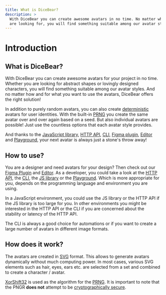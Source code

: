 ```yaml
---
title: What is DiceBear?
description: >
  With DiceBear you can create awesome avatars in no time. No matter what you
  are looking for, you will find something suitable among our avatar styles.
---
```


# Introduction

## What is DiceBear?

With DiceBear you can create awesome avatars for your project in no time.
Whether you are looking for abstract shapes or lovingly designed characters, you
will find something suitable among our avatar styles. And no matter how and for
what you want to use the avatars, DiceBear offers the right solution!

In addition to purely random avatars, you can also create
[deterministic](https://en.wikipedia.org/wiki/Deterministic_algorithm) avatars
for user identities. With the built-in
[PRNG](https://en.wikipedia.org/wiki/Pseudorandom_number_generator) you create
the same avatar over and over again based on a seed. But also individual avatars
are possible! Just use the countless options that each avatar style provides.

And thanks to the [JavaScript library](/how-to-use/js-library),
[HTTP API](/how-to-use/http-api), [CLI](/how-to-use/cli),
[Figma plugin](https://www.figma.com/community/plugin/1005765655729342787/DiceBear-Exporter),
[Editor](https://editor.dicebear.com) and [Playground](/playground), your next
avatar is always just a stone's throw away!

## How to use?

You are a designer and need avatars for your design? Then check out our
[Figma Plugin](https://www.figma.com/community/plugin/1005765655729342787/DiceBear-Exporter)
and [Editor](https://editor.dicebear.com). As a developer, you could take a look
at the [HTTP API](/how-to-use/http-api), the [CLI](/how-to-use/cli), the
[JS library](/how-to-use/js-library) or the [Playground](/playground). Which is
more appropriate for you, depends on the programming language and environment
you are using.

In a JavaScript environment, you could use the JS library or the HTTP API if the
JS library is too large for you. In other environments you might be interested
in the HTTP API or the CLI if you are concerned about the stability or latency
of the HTTP API.

The CLI is always a good choice for automations or if you want to create a large
number of avatars in different image formats.

## How does it work?

The avatars are created in
[SVG](https://en.wikipedia.org/wiki/Scalable_Vector_Graphics) format. This
allows to generate avatars dynamically without much computing power. In most
cases, various SVG elements such as hair, eyes, ears etc. are selected from a
set and combined to create a character / avatar.

[XorShift32](https://en.wikipedia.org/wiki/Xorshift) is used as the algorithm
for the [PRNG](https://en.wikipedia.org/wiki/Pseudorandom_number_generator). It
is important to note that the PNGR **does not** attempt to be
[cryptographically secure](https://en.wikipedia.org/wiki/Cryptographically-secure_pseudorandom_number_generator).
